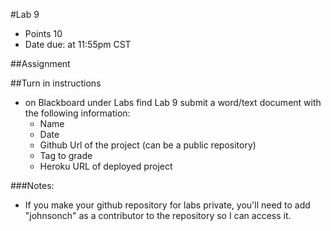 #Lab 9
* Points 10
* Date due:  at 11:55pm CST

##Assignment

##Turn in instructions
* on Blackboard under Labs find Lab 9 submit a word/text document with the following information:
  * Name
  * Date
  * Github Url of the project (can be a public repository)
  * Tag to grade
  * Heroku URL of deployed project

###Notes:
* If you make your github repository for labs private, you'll need to add "johnsonch" as a contributor to the repository so I can access it.
